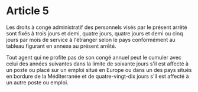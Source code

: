 # Article 5

Les droits à congé administratif des personnels visés par le présent arrêté sont fixés à trois jours et demi, quatre jours, quatre jours et demi ou cinq jours par mois de service à l'étranger selon le pays conformément au tableau figurant en annexe au présent arrêté.

Tout agent qui ne profite pas de son congé annuel peut le cumuler avec celui des années suivantes dans la limite de soixante jours s'il est affecté à un poste ou placé sur un emploi situé en Europe ou dans un des pays situés en bordure de la Méditerranée et de quatre-vingt-dix jours s'il est affecté à un autre poste ou emploi.
